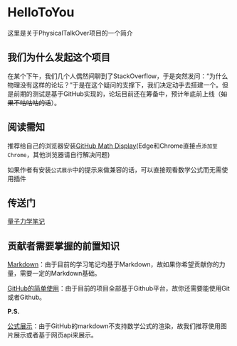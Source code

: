 # HelloToYou

这里是关于PhysicalTalkOver项目的一个简介

## 我们为什么发起这个项目

在某个下午，我们几个人偶然间聊到了StackOverflow，于是突然发问：“为什么物理没有这样的论坛？”于是在这个疑问的支撑下，我们决定动手去搭建一个。但是前期的测试是基于GitHub实现的，论坛目前还在筹备中，预计年底前上线（~~如果不咕咕咕的话~~）。

## 阅读需知
推荐给自己的浏览器安装[GitHub Math Display](https://chrome.google.com/webstore/detail/github-math-display/cgolaobglebjonjiblcjagnpmdmlgmda)(Edge和Chrome直接点`添加至Chrome`，其他浏览器请自行解决问题)

如果作者有安装`公式展示`中的提示来做兼容的话，可以直接观看数学公式而无需使用插件

## 传送门

[量子力学笔记](https://github.com/scimenphy/QuantumMechanicsNoteBook)

## 贡献者需要掌握的前置知识

[Markdown](https://xianbai.me/learn-md/index.html)：由于目前的学习笔记均基于Markdown，故如果你希望贡献你的力量，需要一定的Markdown基础。

[GitHub的简单使用](https://github.com/scimenphy/ToGithub)：由于目前的项目全部基于Github平台，故你还需要能使用Git或者Github。

**P.S.**

[公式展示](https://github.com/scimenphy/HelloToYou/blob/master/FormulaTutorial.md)：由于GitHub的markdown不支持数学公式的渲染，故我们推荐使用图片展示或者基于网页api来展示。
